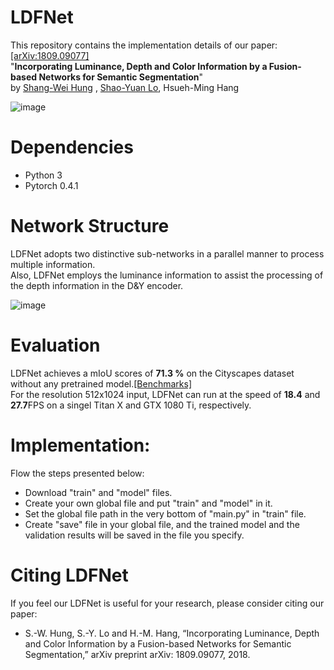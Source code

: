 # LDFNet
This repository contains the implementation details of our paper: [[arXiv:1809.09077]](https://arxiv.org/abs/1809.09077)  
"**Incorporating Luminance, Depth and Color Information by a Fusion-based Networks for Semantic Segmentation**"  
by [Shang-Wei Hung](https://github.com/shangweihung)  , [Shao-Yuan Lo](https://github.com/shaoyuanlo), Hsueh-Ming Hang      

![image](https://github.com/shangweihung/LDFNet/blob/master/Model_Photos/LDFNet_Overview.PNG)

# Dependencies
* Python 3  
* Pytorch 0.4.1   

# Network Structure
LDFNet adopts two distinctive sub-networks in a parallel manner to process multiple information.  
Also, LDFNet employs the luminance information to assist the processing of the depth information in the D&Y encoder.  
  
![image](https://github.com/shangweihung/LDFNet/blob/master/Model_Photos/LDFNet_Structure.PNG)

# Evaluation
LDFNet achieves a mIoU scores of **71.3 %** on the Cityscapes dataset without any pretrained model.[[Benchmarks]](https://www.cityscapes-dataset.com/benchmarks/)  
For the resolution 512x1024 input, LDFNet can run at the speed of **18.4** and **27.7**FPS on a singel Titan X and GTX 1080 Ti, respectively.  

# Implementation:
Flow the steps presented below:
* Download "train" and "model" files.  
* Create your own global file and put "train" and "model" in it.
* Set the global file path in the very bottom of "main.py" in "train" file.  
* Create "save" file in your global file, and the trained model and the validation results will be saved in the file you specify.  

# Citing LDFNet
If you feel our LDFNet is useful for your research, please consider citing our paper:  
  
* S.-W. Hung, S.-Y. Lo and H.-M. Hang, “Incorporating Luminance, Depth and Color Information by a Fusion-based Networks for Semantic Segmentation,” arXiv preprint arXiv: 1809.09077, 2018.  
